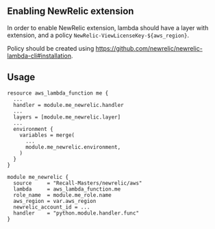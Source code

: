 ## Enabling NewRelic extension

In order to enable NewRelic extension, lambda should have a layer with extension,
and a policy `NewRelic-ViewLicenseKey-${aws_region}`.

Policy should be created using https://github.com/newrelic/newrelic-lambda-cli#installation.

## Usage

```hcl
resource aws_lambda_function me {
  ...
  handler = module.me_newrelic.handler
  ...
  layers = [module.me_newrelic.layer]
  ...
  environment {
    variables = merge(
      ...
      module.me_newrelic.environment,
    )
  }
}

module me_newrelic {
  source     = "Recall-Masters/newrelic/aws"
  lambda     = aws_lambda_function.me
  role_name  = module.me_role.name
  aws_region = var.aws_region 
  newrelic_account_id = ...
  handler    = "python.module.handler.func"
}
```
